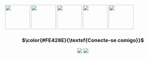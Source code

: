 <!-- <div align = "center">
<img  alt="Daniel Banner" width="700" src="danielgomes775.png">
</div> -->

<p>

<!-- <div>
  <a >
  <img height= 314.6" align="left" src="https://github-readme-stats.vercel.app/api/top-langs/?username=daniel-canto&layout=donut-vertical&theme=radical" />
</a>

<a href="https://github.com/daniel-canto/github-readme-stats">
  <img height="137"  align="center" src="https://github-readme-stats.vercel.app/api/pin/?username=daniel-canto&repo=SAP_Study_Projects&theme=radical"/>
</a>
<p> &nbsp; </p>
<a>
  <img height="137"  align="center" src="https://github-readme-stats.vercel.app/api?username=daniel-canto&show_icons=true&theme=radical&card_width=652px" />
</a>
</div> -->

  <a>
    <img src="https://cdn.jsdelivr.net/gh/devicons/devicon@latest/icons/python/python-original-wordmark.svg" width=80rem height=80rem/>
  </a>
  
  <a>
    <img src="https://cdn.jsdelivr.net/gh/devicons/devicon@latest/icons/docker/docker-original.svg" width=80rem height=80rem/>
  </a>        

  <a>
    <img src="https://cdn.jsdelivr.net/gh/devicons/devicon@latest/icons/javascript/javascript-original.svg" width=80rem height=80rem/>
  </a>

  <a>
    <img src="https://cdn.jsdelivr.net/gh/devicons/devicon@latest/icons/html5/html5-original.svg" width=80rem height=80rem/>
  </a>

  <a>
    <img src="https://cdn.jsdelivr.net/gh/devicons/devicon@latest/icons/css3/css3-original.svg" width=80rem height=80rem/>
  </a>
  
 </p>

<div align="center">
  <h3 align="center">$\color{#FE428E}{\textsf{Conecte-se comigo}}$</h3>

<!-- Tirei esses ícones daqui: https://github.com/Ileriayo/markdown-badges?tab=readme-ov-file -->
 <!-- <a href = "https://discord.com/users/1194634891376209930"><img src="https://img.shields.io/badge/Discord-%235865F2.svg?style=for-the-badge&logo=discord&logoColor=white" target="_blank"></a> -->
 <a href = "mailto:daniel.canto.contato@gmail.com"><img src="https://img.shields.io/badge/-Gmail-%23333?style=for-the-badge&logo=gmail&logoColor=white" target="_blank"></a>
 <a href="https://www.linkedin.com/in/daniel-gomes-767399234" target="_blank"><img src="https://img.shields.io/badge/-LinkedIn-%230077B5?style=for-the-badge&logo=linkedin&logoColor=white" target="_blank">
  
</div>


